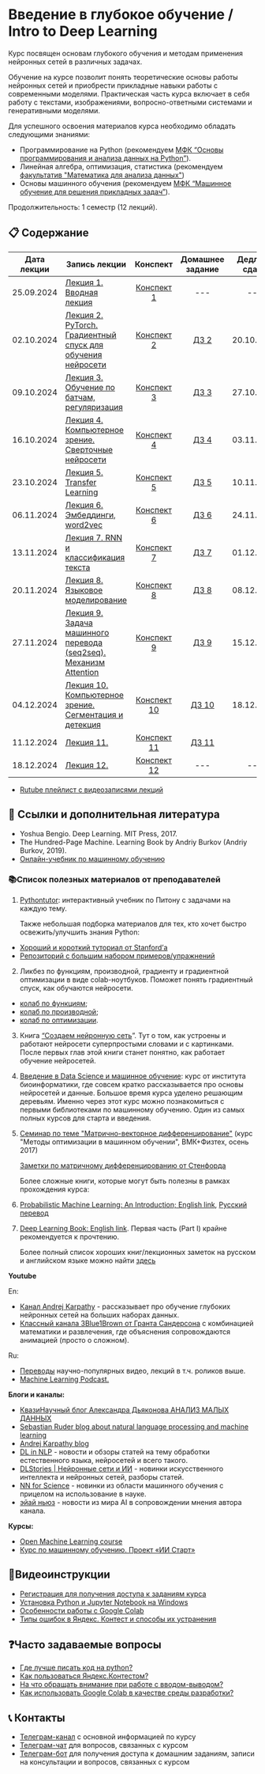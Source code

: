 # Введение в глубокое обучение / Intro to Deep Learning

Курс посвящен основам глубокого обучения и методам применения нейронных сетей в различных задачах.

Обучение на курсе позволит понять теоретические основы работы нейронных сетей и приобрести прикладные навыки работы с современными моделями. Практическая часть курса включает в себя работу с текстами, изображениями, вопросно-ответными системами и генеративными моделями.

Для успешного освоения материалов курса необходимо обладать следующими знаниями:

* Программирование на Python (рекомендуем [МФК “Основы программирования и анализа данных на Python”](https://github.com/MSUcourses/Data-Analysis-with-Python/blob/main/Python/lectures_spring_2023.md)).
* Линейная алгебра, оптимизация, статистика (рекомендуем [факультатив "Математика для анализа данных"](https://github.com/MSUcourses/Data-Analysis-with-Python/tree/main/Math))
* Основы машинного обучения (рекомендуем [МФК “Машинное обучение для решения прикладных задач”](https://github.com/MSUcourses/Data-Analysis-with-Python/blob/main/Machine%20Learning/lectures_spring_2023.md)).

Продолжительность: 1 семестр (12 лекций).

## 📋 Содержание

Дата лекции | Запись лекции | Конспект | Домашнее задание | Дедлайн сдачи 
|:----:|----|:----:|:----:|:----:|
|25.09.2024| [Лекция 1. Вводная лекция](https://teach-in.ru/lecture/2024-09-25-Artamonov-2) | [Конспект 1](https://colab.research.google.com/drive/13EtO2k1pc-LRNEpiyc4QlukZSANOKiRC?usp=sharing) |---|---|
|02.10.2024| [Лекция 2. PyTorch. Градиентный спуск для обучения нейросети](https://teach-in.ru/lecture/2024-10-02-Artamonov-2) | [Конспект 2](https://colab.research.google.com/drive/1T7ETpxt9tWJV2-Z5lZp5P0hGzwkYDUPT) | [ДЗ 2](https://contest.yandex.ru/contest/68962/problems/) | 20.10.2024 |
|09.10.2024| [Лекция 3. Обучение по батчам, регуляризация](https://teach-in.ru/lecture/2024-10-09-Artamonov-2) | [Конспект 3](https://colab.research.google.com/drive/1Xx7vfWttf6FabC7OVZOhg63F3CW3RdkI) | [ДЗ 3](https://contest.yandex.ru/contest/69325/problems/) | 27.10.2024 |
|16.10.2024| [Лекция 4. Компьютерное зрение. Сверточные нейросети](https://teach-in.ru/lecture/2024-10-16-Artamonov-2) | [Конспект 4](https://colab.research.google.com/drive/16EabDlrFBxOfcg3WADIC9kX51c6YzA4s) | [ДЗ 4](https://contest.yandex.ru/contest/69601/problems/) | 03.11.2024 |
|23.10.2024| [Лекция 5. Transfer Learning](https://teach-in.ru/lecture/2024-10-23-Artamonov-2) | [Конспект 5](https://colab.research.google.com/drive/1FgzC6ZwZTnpme5JZKvEYtduGq56A6lBR?usp=sharing) | [ДЗ 5](https://contest.yandex.ru/contest/70002/problems/) | 10.11.2024 |
|06.11.2024| [Лекция 6. Эмбеддинги, word2vec](https://teach-in.ru/lecture/2024-11-06-Artamonov-2) | [Конспект 6](https://colab.research.google.com/drive/160u2lVYTMPDPEFpa4ZfYa52YAx9d6xjb) | [ДЗ 6](https://contest.yandex.ru/contest/70749/problems/) | 24.11.2024 |
|13.11.2024| [Лекция 7. RNN и классификация текста](https://teach-in.ru/lecture/2024-11-13-Artamonov-2) | [Конспект 7](https://colab.research.google.com/drive/1lpmcAd46ytFA30Pn_X3KNxUJ-hl1eU_7#scrollTo=mB0wDyZjrxKF ) | [ДЗ 7](https://contest.yandex.ru/contest/71281/problems/) | 01.12.2024 |
|20.11.2024| [Лекция 8. Языковое моделирование](https://teach-in.ru/lecture/2024-11-20-Artamonov-2) | [Конспект 8](https://colab.research.google.com/drive/15aVdpWAOx_XncukjdvQfQ7JTLX3vtJlE) | [ДЗ 8](https://contest.yandex.ru/contest/71452/problems/) | 08.12.2024 |
|27.11.2024| [Лекция 9. Задача машинного перевода (seq2seq). Механизм Attention](https://rutube.ru/video/f1fedc4a09ddcb92e95e17c7669b4a58/) | [Конспект 9](https://colab.research.google.com/drive/12mrsHR-34pDS5sLpo4CJj2e74U9i1ycf) | [ДЗ 9](https://contest.yandex.ru/contest/72003/problems/) | 15.12.2024 |
|04.12.2024| [Лекция 10. Компьютерное зрение. Сегментация и детекция](https://rutube.ru/video/303045847a0326786acc3614935bff81/) | [Конспект 10]() | [ДЗ 10](https://contest.yandex.ru/contest/72275/problems/) | 18.12.2024 |
|11.12.2024| [Лекция 11. ]() | [Конспект 11]() | [ДЗ 11]() |  | 20.12.2024 |
|18.12.2024| [Лекция 12. ]() | [Конспект 12]() | --- | --- | --- |

* [Rutube плейлист с видеозаписями лекций](https://rutube.ru/plst/593734)

## 📝 Ссылки и дополнительная литература

* Yoshua Bengio. Deep Learning. MIT Press, 2017.
* The Hundred-Page Machine. Learning Book by Andriy Burkov (Andriy Burkov, 2019).
* [Онлайн-учебник по машинному обучению](https://academy.yandex.ru/dataschool/book)

### 📚Список полезных материалов от преподавателей

1. [Pythontutor](https://pythontutor.ru/): интерактивный учебник по Питону с задачами на каждую тему.

   Также небольшая подборка материалов для тех, кто хочет быстро освежить/улучшить знания Python:

* [Хороший и короткий туториал от Stanford’а](http://cs231n.github.io/python-numpy-tutorial/)
* [Репозиторий с большим набором примеров/упражнений](https://gitlab.erc.monash.edu.au/andrease/Python4Maths/tree/master)

2. Ликбез по функциям, производной, градиенту и градиентной оптимизации в виде colab-ноутбуков. Поможет понять градиентный спуск, как обучаются нейросети. 
* [колаб по функциям](https://colab.research.google.com/drive/1Qc18v4byGmYFqUaJbmMEwRq5MSpmZmuh?usp=sharing);
* [колаб по производной](https://colab.research.google.com/drive/1Etz36ELaIoqOoDR_gbLVn3HsMfxtbK2Q?usp=sharing);
* [колаб по оптимизации](https://colab.research.google.com/drive/1I73AiHtN0XvXCgCMj1oLKZTNw4CRDdTL?usp=sharing).

3. Книга [“Создаем нейронную сеть](https://vk.com/doc44301783_578949209?hash=GF6d6zgN2oXiFi8S66dzZg7eCV3cTi5SZykZoQMTxwD)”. Тут о том, как устроены и работают нейросети суперпростыми словами и с картинками. После первых глав этой книги станет понятно, как работает обучение нейросетей.

4. [Введение в Data Science и машинное обучение](https://stepik.org/course/4852/info): курс от института биоинформатики, где совсем кратко рассказывается про основы нейросетей и данные. Большое время курса уделено решающим деревьям. Именно через этот курс можно познакомиться с первыми библиотеками по машинному обучению. Один из самых полных курсов для старта и введения.

5. [Семинар по теме "Матрично-векторное дифференцирование"](http://www.machinelearning.ru/wiki/images/5/50/MOMO17_Seminar2.pdf) (курс "Методы оптимизации в машинном обучении", ВМК+Физтех, осень 2017)
   
   [Заметки по матричному дифференцированию от Стенфорда](http://cs231n.stanford.edu/vecDerivs.pdf)

   Более сложные книги, которые могут быть полезны в рамках прохождения курса:
1. [Probabilistic Machine Learning: An Introduction; English link](https://probml.github.io/pml-book/book1.html), [Русский перевод](https://dmkpress.com/catalog/computer/data/978-5-93700-119-1/)
2. [Deep Learning Book: English link](https://www.deeplearningbook.org/). Первая часть (Part I) крайне рекомендуется к прочтению.

   Более полный список хороших книг/лекционных заметок на русском и английском языке можно найти [здесь](https://github.com/girafe-ai/ml-course/blob/master/extra_materials.md)


**Youtube**

En:
* [Канал Andrej Karpathy](https://www.youtube.com/@AndrejKarpathy) - рассказывает про обучение глубоких нейронных сетей на больших наборах данных.
* [Классный канала 3Blue1Brown от Гранта Сандерсона](https://youtube.com/c/3blue1brown) с комбинацией математики и развлечения, где объяснения сопровождаются анимацией (просто о сложном).

Ru:
* [Переводы](https://www.youtube.com/@VertDiderScience) научно-популярных видео, лекций в т.ч. роликов выше.
* [Machine Learning Podcast.](https://www.youtube.com/@machinelearningpodcast9502)

**Блоги и каналы:**

* [КвазиНаучный блог Александра Дьяконова АНАЛИЗ МАЛЫХ ДАННЫХ](https://dyakonov.org/ag/)
* [Sebastian Ruder blog about natural language processing and machine learning](https://ruder.io)
* [Andrej Karpathy blog](http://karpathy.github.io)
* [DL in NLP](https://t.me/dlinnlp) - новости и обзоры статей на тему обработки естественного языка, нейросетей и всего такого.
* [DLStories | Нейронные сети и ИИ](https://t.me/dl_stories) - новинки искусственного интеллекта и нейронных сетей, разборы статей.
* [NN for Science](https://t.me/nn_for_science) - новинки из области машинного обучения с прицелом на использование в науке.
* [эйай ньюз](https://t.me/ai_newz) - новости из мира AI в сопровождении мнения автора канала.

**Курсы:**

* [Open Machine Learning course](https://github.com/girafe-ai/ml-course)
* [Курс по машинному обучению. Проект «ИИ Старт»](https://stepik.org/course/125587/promo)

## 🎥Видеоинструкции

* [Регистрация для получения доступа к заданиям курса](https://youtu.be/R1_Xzr3Eyso )
* [Установка Python и Jupyter Notebook на Windows](https://youtu.be/fVu3OjCfVps)
* [Особенности работы с Google Colab ](https://youtu.be/Fbdisx6XUzw)
* [Типы ошибок в Яндекс. Контест и способы их устранения ](https://youtu.be/y3nRM1Wd_3M)

## ❓Часто задаваемые вопросы

* [Где лучше писать код на python?](https://github.com/MSUcourses/Data-Analysis-with-Python/blob/main/Python/instructions/IDE-review.md)
* [Как пользоваться Яндекс.Контестом?](https://github.com/MSUcourses/Data-Analysis-with-Python/blob/main/Python/instructions/yandex_contest.md)
* [На что обращать внимание при работе с вводом-выводом?](https://github.com/MSUcourses/Data-Analysis-with-Python/blob/main/Python/instructions/input-output.md)
* [Как использовать Google Colab в качестве среды разработки?](https://github.com/MSUcourses/Data-Analysis-with-Python/blob/main/Python/instructions/GoogleColab.md)

## 📞 Контакты
* [Телеграм-канал](https://t.me/+p52yYKfqD040NGMy) с основной информацией по курсу
* [Телеграм-чат](https://t.me/+UcXax0tW_3JhZmJi) для вопросов, связанных с курсом
* [Телеграм-бот](https://t.me/msumfk_bot) для получения доступа к домашним заданиям, записи на консультации и вопросов, связанных с курсом
